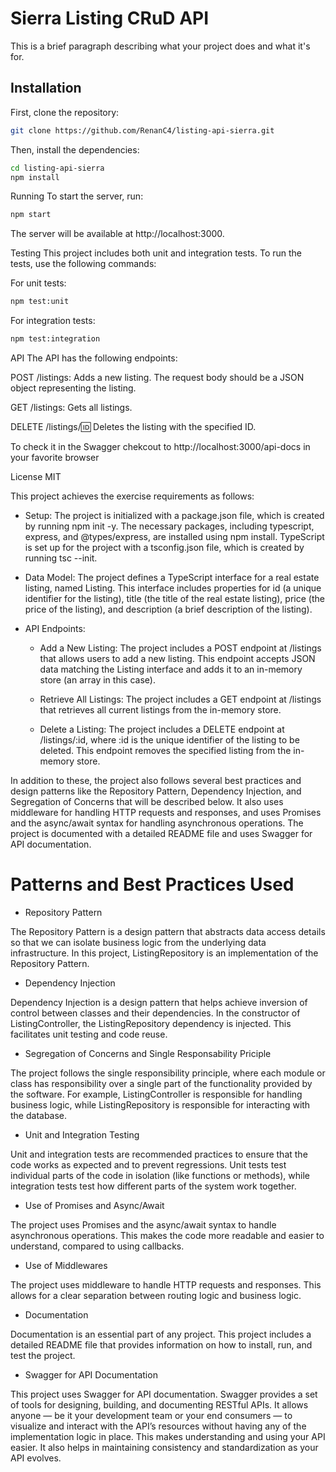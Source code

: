 # Sierra Listing CRuD API


This is a brief paragraph describing what your project does and what it's for.

## Installation

First, clone the repository:

```bash
git clone https://github.com/RenanC4/listing-api-sierra.git
```

Then, install the dependencies:
```bash
cd listing-api-sierra
npm install
```

Running
To start the server, run:

```bash 
npm start
```

The server will be available at http://localhost:3000.

Testing
This project includes both unit and integration tests. To run the tests, use the following commands:

For unit tests:

```bash
npm test:unit
```
For integration tests:

```bash
npm test:integration
```

API
The API has the following endpoints:

POST /listings: Adds a new listing. The request body should be a JSON object representing the listing.

GET /listings: Gets all listings.

DELETE /listings/:id: Deletes the listing with the specified ID.

To check it in the Swagger chekcout to http://localhost:3000/api-docs in your favorite browser


License
MIT

This project achieves the exercise requirements as follows:

- Setup: The project is initialized with a package.json file, which is created by running npm init -y. The necessary packages, including typescript, express, and @types/express, are installed using npm install. TypeScript is set up for the project with a tsconfig.json file, which is created by running tsc --init.

- Data Model:
 The project defines a TypeScript interface for a real estate listing, named Listing. This interface includes properties for id (a unique identifier for the listing), title (the title of the real estate listing), price (the price of the listing), and description (a brief description of the listing).

- API Endpoints:
  - Add a New Listing: The project includes a POST endpoint at /listings that allows users to add a new listing. This endpoint accepts JSON data matching the Listing interface and adds it to an in-memory store (an array in this case).

  - Retrieve All Listings: The project includes a GET endpoint at /listings that retrieves all current listings from the in-memory store.

  - Delete a Listing: The project includes a DELETE endpoint at /listings/:id, where :id is the unique identifier of the listing to be deleted. This endpoint removes the specified listing from the in-memory store.


In addition to these, the project also follows several best practices and design patterns like the Repository Pattern, Dependency Injection, and Segregation of Concerns that will be described below. It also uses middleware for handling HTTP requests and responses, and uses Promises and the async/await syntax for handling asynchronous operations. The project is documented with a detailed README file and uses Swagger for API documentation.


# Patterns and Best Practices Used

- Repository Pattern

The Repository Pattern is a design pattern that abstracts data access details so that we can isolate business logic from the underlying data infrastructure. In this project, ListingRepository is an implementation of the Repository Pattern.

- Dependency Injection

Dependency Injection is a design pattern that helps achieve inversion of control between classes and their dependencies. In the constructor of ListingController, the ListingRepository dependency is injected. This facilitates unit testing and code reuse.

- Segregation of Concerns and Single Responsability Priciple

 The project follows the single responsibility principle, where each module or class has responsibility over a single part of the functionality provided by the software. For example, ListingController is responsible for handling business logic, while ListingRepository is responsible for interacting with the database.

- Unit and Integration Testing

Unit and integration tests are recommended practices to ensure that the code works as expected and to prevent regressions. Unit tests test individual parts of the code in isolation (like functions or methods), while integration tests test how different parts of the system work together.

- Use of Promises and Async/Await

The project uses Promises and the async/await syntax to handle asynchronous operations. This makes the code more readable and easier to understand, compared to using callbacks.

- Use of Middlewares

 The project uses middleware to handle HTTP requests and responses. This allows for a clear separation between routing logic and business logic.

- Documentation

Documentation is an essential part of any project. This project includes a detailed README file that provides information on how to install, run, and test the project.

- Swagger for API Documentation

This project uses Swagger for API documentation. Swagger provides a set of tools for designing, building, and documenting RESTful APIs. It allows anyone — be it your development team or your end consumers — to visualize and interact with the API’s resources without having any of the implementation logic in place. This makes understanding and using your API easier. It also helps in maintaining consistency and standardization as your API evolves.
